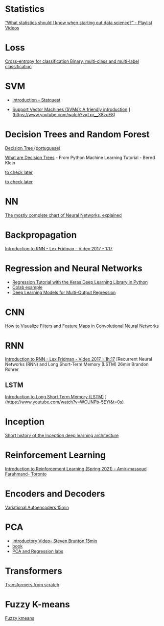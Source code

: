 # Statistics

[“What statistics should I know when starting out data science?” - Playlist Videos](https://www.youtube.com/playlist?list=PLFzsFUO-y0HDWkdsBMtufEThI2I3c9WlZ)

# Loss

[Cross-entropy for classification
Binary, multi-class and multi-label classification](https://towardsdatascience.com/cross-entropy-for-classification-d98e7f974451)

# SVM

* [Introduction - Statquest](https://www.youtube.com/watch?v=efR1C6CvhmE&t=222s)

* [Support Vector Machines (SVMs): A friendly introduction](https://www.youtube.com/watch?v=Lpr__X8zuE8)
](https://www.youtube.com/watch?v=Lpr__X8zuE8)


# Decision Trees and Random Forest

[Decision Tree (portuguese)](https://medium.com/machine-learning-beyond-deep-learning/%C3%A1rvores-de-decis%C3%A3o-3f52f6420b69)

[What are Decision Trees](https://www.python-course.eu/Decision_Trees.php) - From Python Machine Learning Tutorial - Bernd Klein 

[to check later](https://blog.paperspace.com/decision-trees/)

[to check later](https://www.analyticsvidhya.com/blog/2016/04/tree-based-algorithms-complete-tutorial-scratch-in-python/)


# NN
[The mostly complete chart of Neural Networks, explained](https://towardsdatascience.com/the-mostly-complete-chart-of-neural-networks-explained-3fb6f2367464)


# Backpropagation

[Introduction to RNN - Lex Fridman - Video 2017 - 1:17](https://www.youtube.com/watch?v=nFTQ7kHQWtc)

# Regression and Neural Networks

* [Regression Tutorial with the Keras Deep Learning Library in Python](https://machinelearningmastery.com/regression-tutorial-keras-deep-learning-library-python/)
* [Colab example](https://colab.research.google.com/drive/1uP8AzqV9CvP3Qo4T1a9w6PmotkKwxPj4?usp=sharing)
* [Deep Learning Models for Multi-Output Regression](https://machinelearningmastery.com/deep-learning-models-for-multi-output-regression/)

# CNN

[
How to Visualize Filters and Feature Maps in Convolutional Neural Networks
](https://machinelearningmastery.com/how-to-visualize-filters-and-feature-maps-in-convolutional-neural-networks/)

# RNN 

[Introduction to RNN - Lex Fridman - Video 2017 - 1h:17](https://www.youtube.com/watch?v=nFTQ7kHQWtc)
[Recurrent Neural Networks (RNN) and Long Short-Term Memory (LSTM) 26min  Brandon Rohrer

## LSTM
[Introduction to Long Short Term Memory (LSTM)](https://www.analyticsvidhya.com/blog/2021/03/introduction-to-long-short-term-memory-lstm/)
](https://www.youtube.com/watch?v=WCUNPb-5EYI&t=0s)

# Inception 

[Short history of the Inception deep learning architecture](https://nicolovaligi.com/history-inception-deep-learning-architecture.html)

# Reinforcement Learning

[Introduction to Reinforcement Learning (Spring 2021) - Amir-massoud Farahmand- Toronto](https://amfarahmand.github.io/IntroRL/)

# Encoders and Decoders

[Variational Autoencoders 15min](https://www.youtube.com/watch?v=9zKuYvjFFS8&t=0s)


# PCA

* [Introductory Video- Steven Brunton 15min](https://www.youtube.com/watch?v=fkf4IBRSeEc)
* [book](http://databookuw.com/databook.pdf)
* [ PCA and Regression labs](https://github.com/mml-book/mml-book.github.io/tree/master/tutorials)

# Transformers

[Transformers from scratch](http://peterbloem.nl/blog/transformers)

# Fuzzy K-means

[Fuzzy kmeans](https://pythonhosted.org/scikit-fuzzy/auto_examples/plot_cmeans.html)


